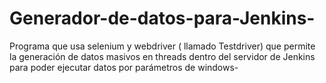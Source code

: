# Generador-de-datos-para-Jenkins-
Programa que usa selenium y webdriver ( llamado Testdriver) que permite la generación de datos masivos en threads dentro del servidor de Jenkins  para poder ejecutar datos por parámetros de windows- 

